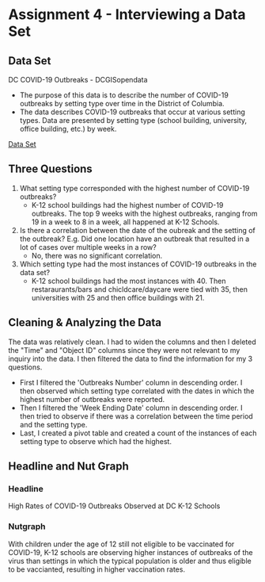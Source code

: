 # Assignment 4 - Interviewing a Data Set


## Data Set

DC COVID-19 Outbreaks - DCGISopendata

* The purpose of this data is to describe the number of COVID-19 outbreaks by setting type over time in the District of Columbia.
* The data describes COVID-19 outbreaks that occur at various setting types. Data are presented by setting type (school building, university, office building, etc.) by week.

[Data Set](https://opendata.dc.gov/datasets/dc-covid-19-outbreaks/explore)

## Three Questions

1. What setting type corresponded with the highest number of COVID-19 outbreaks?
    * K-12 school buildings had the highest number of COVID-19 outbreaks. The top 9 weeks with the highest outbreaks, ranging from 19 in a week to 8 in a week, all happened at K-12 Schools.
2. Is there a correlation between the date of the oubreak and the setting of the outbreak? E.g. Did one location have an outbreak that resulted in a lot of cases over multiple weeks in a row?
    * No, there was no significant correlation.
3. Which setting type had the most instances of COVID-19 outbreaks in the data set?
    * K-12 school buildings had the most instances with 40. Then restaraurants/bars and chicldcare/daycare were tied with 35, then universities with 25 and then office buildings with 21.
    

## Cleaning & Analyzing the Data

The data was relatively clean. I had to widen the columns and then I deleted the "Time" and "Object ID" columns since they were not relevant to my inquiry into the data. I then filtered the data to find the information for my 3 questions.
* First I filtered the 'Outbreaks Number' column in descending order. I then observed which setting type correlated with the dates in which the highest number of outbreaks were reported.
* Then I filtered the 'Week Ending Date' column in descending order. I then tried to observe if there was a correlation between the time period and the setting type.
* Last, I created a pivot table and created a count of the instances of each setting type to observe which had the highest. 

## Headline and Nut Graph 

### Headline
High Rates of COVID-19 Outbreaks Observed at DC K-12 Schools

### Nutgraph 
With children under the age of 12 still not eligible to be vaccinated for COVID-19, K-12 schools are observing higher instances of outbreaks of the virus than settings in which the typical population is older and thus eligible to be vaccianted, resulting in higher vaccination rates. 
